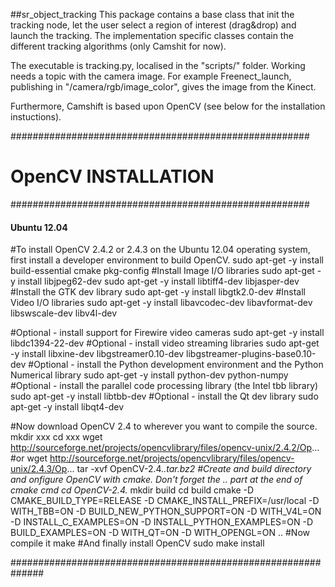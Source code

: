 ##sr_object_tracking
This package contains a base class that init the tracking node, let the user select a region of interest (drag&drop) and launch the tracking. The implementation specific classes contain the different tracking algorithms (only Camshit for now).

The executable is tracking.py, localised in the "scripts/" folder. Working needs a topic with the camera image. For example Freenect_launch, publishing in "/camera/rgb/image_color", gives the image from the Kinect.

Furthermore, Camshift is based upon OpenCV (see below for the installation instuctions).



######################################################

#                OpenCV INSTALLATION              

######################################################

#### Ubuntu 12.04

#To install OpenCV 2.4.2 or 2.4.3 on the Ubuntu 12.04 operating system, first install a developer environment to build OpenCV.
sudo apt-get -y install build-essential cmake pkg-config
#Install Image I/O libraries
sudo apt-get -y install libjpeg62-dev 
sudo apt-get -y install libtiff4-dev libjasper-dev
#Install the GTK dev library
sudo apt-get -y install  libgtk2.0-dev
#Install Video I/O libraries
sudo apt-get -y install libavcodec-dev libavformat-dev libswscale-dev libv4l-dev

#Optional - install support for Firewire video cameras
sudo apt-get -y install libdc1394-22-dev
#Optional - install video streaming libraries
sudo apt-get -y install libxine-dev libgstreamer0.10-dev libgstreamer-plugins-base0.10-dev 
#Optional - install the Python development environment and the Python Numerical library
sudo apt-get -y install python-dev python-numpy
#Optional - install the parallel code processing library (the Intel tbb library)
sudo apt-get -y install libtbb-dev
#Optional - install the Qt dev library
sudo apt-get -y install libqt4-dev

#Now download OpenCV 2.4 to wherever you want to compile the source.
mkdir xxx
cd xxx 
wget http://sourceforge.net/projects/opencvlibrary/files/opencv-unix/2.4.2/Op...
#or 
wget http://sourceforge.net/projects/opencvlibrary/files/opencv-unix/2.4.3/Op...
tar -xvf OpenCV-2.4.*.tar.bz2
#Create and build directory and onfigure OpenCV with cmake. Don't forget the .. part at the end of cmake cmd 
cd OpenCV-2.4.*
mkdir build
cd build
cmake -D CMAKE_BUILD_TYPE=RELEASE -D CMAKE_INSTALL_PREFIX=/usr/local
-D WITH_TBB=ON -D BUILD_NEW_PYTHON_SUPPORT=ON -D WITH_V4L=ON 
-D INSTALL_C_EXAMPLES=ON -D INSTALL_PYTHON_EXAMPLES=ON 
-D BUILD_EXAMPLES=ON -D WITH_QT=ON -D WITH_OPENGL=ON ..
#Now compile it
make
#And finally install OpenCV
sudo make install

##############################################################
